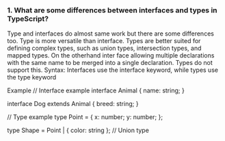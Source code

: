 <h3>1. What are some differences between interfaces and types in TypeScript?</h3>
   
Type and interfaces do almost same work but there are some differences too. Type is more versatile than interface.
Types are better suited for defining complex types, such as union types, intersection types, and mapped types. On the otherhand
inter face allowing multiple declarations with the same name to be merged into a single declaration. Types do not support this.
Syntax: Interfaces use the interface keyword, while types use the type keyword

Example
// Interface example
interface Animal {
  name: string;
}

interface Dog extends Animal {
  breed: string;
}

// Type example
type Point = {
  x: number;
  y: number;
};

type Shape = Point | { color: string }; // Union type
